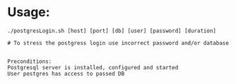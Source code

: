 # Usage:
    ./postgresLogin.sh [host] [port] [db] [user] [password] [duration]
    
    # To stress the postgress login use incorrect password and/or database
    

    Preconditions:
    Postgresql server is installed, configured and started
    User postgres has access to passed DB




